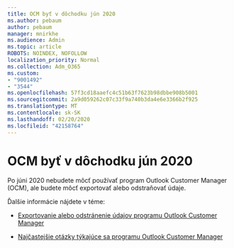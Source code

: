 ```yaml
---
title: OCM byť v dôchodku jún 2020
ms.author: pebaum
author: pebaum
manager: mnirkhe
ms.audience: Admin
ms.topic: article
ROBOTS: NOINDEX, NOFOLLOW
localization_priority: Normal
ms.collection: Adm_O365
ms.custom:
- "9001492"
- "3544"
ms.openlocfilehash: 57f3cd18aaefc4c51b63f7623b98dbbe908b5001
ms.sourcegitcommit: 2a9d059262c07c33f9a740b3da4e6e3366b2f925
ms.translationtype: MT
ms.contentlocale: sk-SK
ms.lasthandoff: 02/20/2020
ms.locfileid: "42158764"
---
```

# <a name="ocm-to-be-retired-june-2020"></a>OCM byť v dôchodku jún 2020

Po júni 2020 nebudete môcť používať program Outlook Customer Manager (OCM), ale budete môcť exportovať alebo odstraňovať údaje. 

Ďalšie informácie nájdete v téme:

- [Exportovanie alebo odstránenie údajov programu Outlook Customer Manager](https://support.office.com/en-us/article/1a421cb4-e8de-4b44-bfb8-710b92820439)

- [Najčastejšie otázky týkajúce sa programu Outlook Customer Manager](https://support.office.com/article/88e127ca-43a1-4c9d-8d52-6ad3a80f9c32) 